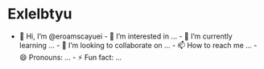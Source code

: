 # Exlelbtyu
- 👋 Hi, I’m @eroamscayuei - 👀 I’m interested in ... - 🌱 I’m currently learning ... - 💞️ I’m looking to collaborate on ... - 📫 How to reach me ... - 😄 Pronouns: ... - ⚡ Fun fact: ...
